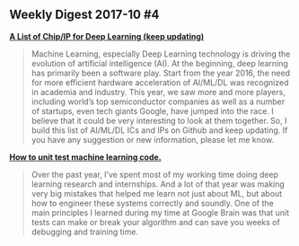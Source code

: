 ## Weekly Digest 2017-10 \#4

**[A List of Chip/IP for Deep Learning (keep updating)](https://basicmi.github.io/Deep-Learning-Processor-List/)**
> Machine Learning, especially Deep Learning technology is driving the evolution of artificial intelligence (AI). At the beginning, deep learning has primarily been a software play. Start from the year 2016, the need for more efficient hardware acceleration of AI/ML/DL was recognized in academia and industry. This year, we saw more and more players, including world’s top semiconductor companies as well as a number of startups, even tech giants Google, have jumped into the race.
> I believe that it could be very interesting to look at them together. So, I build this list of AI/ML/DL ICs and IPs on Github and keep updating. If you have any suggestion or new information, please let me know.

**[How to unit test machine learning code.](https://medium.com/@keeper6928/how-to-unit-test-machine-learning-code-57cf6fd81765)**
> Over the past year, I’ve spent most of my working time doing deep learning research and internships. And a lot of that year was making very big mistakes that helped me learn not just about ML, but about how to engineer these systems correctly and soundly. One of the main principles I learned during my time at Google Brain was that unit tests can make or break your algorithm and can save you weeks of debugging and training time.


